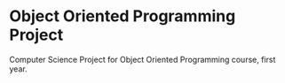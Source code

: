 # Object Oriented Programming Project

Computer Science Project for Object Oriented Programming course, first year.
